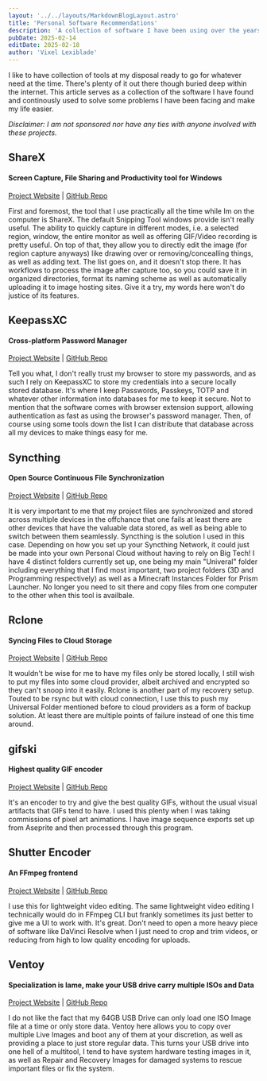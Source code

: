 ```yaml
---
layout: '../../layouts/MarkdownBlogLayout.astro'
title: 'Personal Software Recommendations'
description: 'A collection of software I have been using over the years that may be of interest or useful for anyone out there looking for it.'
pubDate: 2025-02-14
editDate: 2025-02-18
author: 'Vixel Lexiblade'
---
```

I like to have collection of tools at my disposal ready to go for whatever need at the time. There's plenty of it out there though buried deep within the internet. This article serves as a collection of the software I have found and continously used to solve some problems I have been facing and make my life easier.

*Disclaimer: I am not sponsored nor have any ties with anyone involved with these projects.*



## ShareX
#### Screen Capture, File Sharing and Productivity tool for Windows
[Project Website](https://getsharex.com/) | [GitHub Repo](https://github.com/ShareX/ShareX)

First and foremost, the tool that I use practically all the time while Im on the computer is ShareX. The default Snipping Tool windows provide isn't really useful. The ability to quickly capture in different modes, i.e. a selected region, window, the entire monitor as well as offering GIF/Video recording is pretty useful. On top of that, they allow you to directly edit the image (for region capture anyways) like drawing over or removing/concealling things, as well as adding text. The list goes on, and it doesn't stop there. It has workflows to process the image after capture too, so you could save it in organized directories, format its naming scheme as well as automatically uploading it to image hosting sites. Give it a try, my words here won't do justice of its features.

## KeepassXC
#### Cross-platform Password Manager
[Project Website](https://keepassxc.org/) | [GitHub Repo](https://github.com/keepassxreboot/keepassxc)

Tell you what, I don't really trust my browser to store my passwords, and as such I rely on KeepassXC to store my credentials into a secure locally stored database. It's where I keep Passwords, Passkeys, TOTP and whatever other information into databases for me to keep it secure. Not to mention that the software comes with browser extension support, allowing authentication as fast as using the browser's password manager. Then, of course using some tools down the list I can distribute that database across all my devices to make things easy for me.

## Syncthing
#### Open Source Continuous File Synchronization
[Project Website](https://syncthing.net/) | [GitHub Repo](https://github.com/syncthing/syncthing)

It is very important to me that my project files are synchronized and stored across multiple devices in the offchance that one fails at least there are other devices that have the valuable data stored, as well as being able to switch between them seamlessly. Syncthing is the solution I used in this case. Depending on how you set up your Syncthing Network, it could just be made into your own Personal Cloud without having to rely on Big Tech! I have 4 distinct folders currently set up, one being my main "Univeral" folder including everything that I find most important, two project folders (3D and Programming respectively) as well as a Minecraft Instances Folder for Prism Launcher. No longer you need to sit there and copy files from one computer to the other when this tool is availbale.

## Rclone
#### Syncing Files to Cloud Storage
[Project Website](https://rclone.org/) | [GitHub Repo](https://github.com/rclone/rclone)

It wouldn't be wise for me to have my files only be stored locally, I still wish to put my files into some cloud provider, albeit archived and encrypted so they can't snoop into it easily. Rclone is another part of my recovery setup. Touted to be rsync but with cloud connection, I use this to push my Universal Folder mentioned before to cloud providers as a form of backup solution. At least there are multiple points of failure instead of one this time around.

## gifski
#### Highest quality GIF encoder
[Project Website](https://gif.ski/) | [GitHub Repo](https://github.com/ImageOptim/gifski/)

It's an encoder to try and give the best quality GIFs, without the usual visual artifacts that GIFs tend to have. I used this plenty when I was taking commissions of pixel art animations. I have image sequence exports set up from Aseprite and then processed through this program.

## Shutter Encoder
#### An FFmpeg frontend
[Project Website](https://www.shutterencoder.com/) | [GitHub Repo](https://github.com/paulpacifico/shutter-encoder)

I use this for lightweight video editing. The same lightweight video editing I technically would do in FFmpeg CLI but frankly sometimes its just better to give me a UI to work with. It's great. Don't need to open a more heavy piece of software like DaVinci Resolve when I just need to crop and trim videos, or reducing from high to low quality encoding for uploads. 

## Ventoy
#### Specialization is lame, make your USB drive carry multiple ISOs and Data
[Project Website](https://www.ventoy.net/en/index.html) | [GitHub Repo](https://github.com/ventoy/Ventoy)

I do not like the fact that my 64GB USB Drive can only load one ISO Image file at a time or only store data. Ventoy here allows you to copy over multiple Live Images and boot any of them at your discretion, as well as providing a place to just store regular data. This turns your USB drive into one hell of a multitool, I tend to have system hardware testing images in it, as well as Repair and Recovery Images for damaged systems to rescue important files or fix the system.